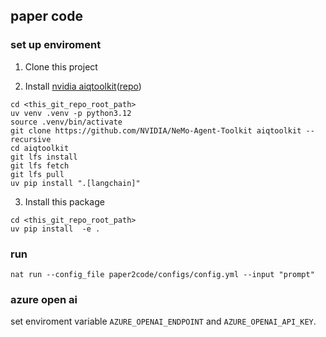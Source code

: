 ## paper code

### set up enviroment

1. Clone this project


2. Install [nvidia aiqtoolkit](https://docs.nvidia.com/aiqtoolkit/latest/index.html)([repo](https://github.com/NVIDIA/NeMo-Agent-Toolkit))
```shell
cd <this_git_repo_root_path>
uv venv .venv -p python3.12
source .venv/bin/activate
git clone https://github.com/NVIDIA/NeMo-Agent-Toolkit aiqtoolkit --recursive
cd aiqtoolkit 
git lfs install
git lfs fetch
git lfs pull
uv pip install ".[langchain]"
```

3. Install this package

```shell
cd <this_git_repo_root_path>
uv pip install  -e .
```

### run
```shell
nat run --config_file paper2code/configs/config.yml --input "prompt"
```

### azure open ai

set enviroment variable `AZURE_OPENAI_ENDPOINT` and `AZURE_OPENAI_API_KEY`.


